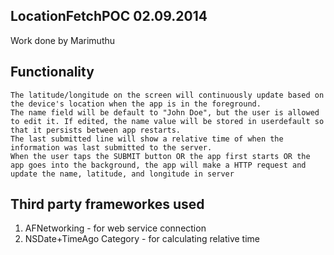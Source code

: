 ## LocationFetchPOC 02.09.2014
Work done by Marimuthu


## Functionality

    The latitude/longitude on the screen will continuously update based on the device's location when the app is in the foreground.
    The name field will be default to "John Doe", but the user is allowed to edit it. If edited, the name value will be stored in userdefault so that it persists between app restarts.
    The last submitted line will show a relative time of when the information was last submitted to the server.
    When the user taps the SUBMIT button OR the app first starts OR the app goes into the background, the app will make a HTTP request and update the name, latitude, and longitude in server


## Third party frameworkes used 
1. AFNetworking - for web service connection
2. NSDate+TimeAgo Category - for calculating relative time
